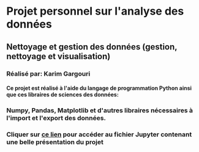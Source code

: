 # Projet personnel sur l'analyse des données

## Nettoyage et gestion des données (gestion, nettoyage et visualisation)

### Réalisé par: Karim Gargouri

#### Ce projet est réalisé à l'aide du langage de programmation Python ainsi que ces libraires de sciences des données:

### Numpy, Pandas, Matplotlib et d'autres libraires nécessaires à l'import et l'export des données.

### Cliquer sur [ce lien](https://github.com/miraxsd/AnalyseDonnees/blob/main/Analyse%20des%20données.ipynb) pour accéder au fichier Jupyter contenant une belle présentation du projet
